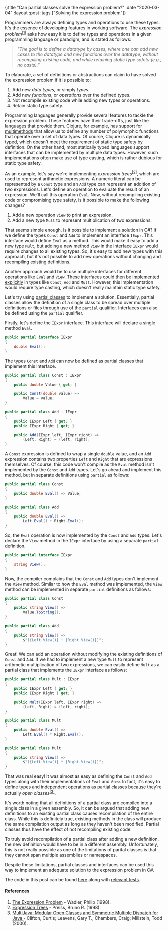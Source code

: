 {:title "Can partial classes solve the expression problem?"
 :date "2020-03-04"
 :layout :post
 :tags ["Solving the expression problem"]}

Programmers are always defining types and operations to use these types.
It's the essence of developing features in working software. The
_expression problem_<sup>[\[1\]](#ref-1)</sup> asks how easy it is to
define types and operations in a given programming language or paradigm, and is
stated as follows:

> _"The goal is to define a datatype by cases, where one can add new cases to_
_the datatype and new functions over the datatype, without recompiling existing_
_code, and while retaining static type safety (e.g., no casts)."_

<!--more-->

To elaborate, a set of definitions or abstractions can claim to have solved the
expression problem if it is possible to:
1. Add new _data types_, or simply _types_.
1. Add new _functions_, or _operations_ over the defined types.
1. Not recompile existing code while adding new types or operations.
1. Retain static type safety.

Programming languages generally provide several features to tackle the
expression problem. These features have their trade-offs, just like the
languages that provide them. Clojure, for example, has support for
[multimethods][multimethods] that allow us to define any number of polymorphic
functions that operate over a set of data types. Of course, Clojure is
dynamically typed, which doesn't meet the requirement of static type safety by
definition. On the other hand, most statically typed languages support
interfaces that can be implemented by multiple data types. However, such
implementations often make use of type casting, which is rather dubious for
static type safety.

As an example, let's say we're implementing 
_expression trees_<sup>[\[2\]](#ref-2)</sup>, which are used to represent
arithmetic expressions. A numeric literal can be represented by a `Const` type
and an `Add` type can represent an addition of two expressions. Let's define an
operation to evaluate the result of an expression. We'll call this operation
`Eval`. Now, without recompiling existing code or compromising type safety, is
it possible to make the following changes?
1. Add a new operation `View` to print an expression.
1. Add a new type `Mult` to represent multiplication of two expressions.

That seems simple enough.
Is it possible to implement a solution in C#? If we define the types `Const` and
`Add` to implement an interface `IExpr`. This interface would define `Eval` as a
method. This would make it easy to add a new type `Mult`, but adding a new
method `View` in the interface `IExpr` would require changes to all existing
types. So, it's easy to add new types with this approach, but it's not possible
to add new operations without changing and recompiling existing definitions.

Another approach would be to use multiple interfaces for different operations 
like `Eval` and `View`. These interfaces could then be 
[implemented explicitly][explicit-interfaces] in types like
`Const`, `Add` and `Mult`. However, this implementation would require type 
casting, which doesn't really maintain static type safety.

Let's try using [partial classes][partial-classes] to implement a solution.
Essentially, partial classes allow the definition of a single class to be spread
over multiple definitions or files through use of the `partial` qualifier.
Interfaces can also be defined using the `partial` qualifier.

Firstly, let's define the `IExpr` interface. This interface will declare a
single method `Eval`.

```csharp
public partial interface IExpr
{
    double Eval();
}
```

The types `Const` and `Add` can now be defined as partial classes that implement
this interface.

```csharp
public partial class Const : IExpr
{
    public double Value { get; }

    public Const(double value) =>
        Value = value;
}

public partial class Add : IExpr
{
    public IExpr Left { get; }
    public IExpr Right { get; }

    public Add(IExpr left, IExpr right) =>
        (Left, Right) = (left, right);
}
```

A `Const` expression is defined to wrap a single `double` value, and an `Add`
expression contains two properties `Left` and `Right` that are expressions
themselves. Of course, this code won't compile as the `Eval` method isn't
implemented by the `Const` and `Add` types. Let's go ahead and implement this
method, but in separate definitions using `partial` as follows:

```csharp
public partial class Const
{
    public double Eval() => Value;
}

public partial class Add
{
    public double Eval() =>
        Left.Eval() + Right.Eval();
}
```

So, the `Eval` operation is now implemented by the `Const` and `Add` types.
Let's declare the `View` method in the `IExpr` interface by using a separate
`partial` definition.

```csharp
public partial interface IExpr
{
    string View();
}
```

Now, the compiler complains that the `Const` and `Add` types don't implement the
`View` method. Similar to how the `Eval` method was implemented, the `View`
method can be implemented in separate `partial` definitions as follows:

```csharp
public partial class Const
{
    public string View() =>
        Value.ToString();
}

public partial class Add
{
    public string View() =>
        $"({Left.View()} + {Right.View()})";
}
```

Great! We can add an operation without modifying the existing definitions of
`Const` and `Add`. If we had to implement a new type `Mult` to represent
arithmetic multiplication of two expressions, we can easily define `Mult` as a
partial class that implements the `IExpr` interface as follows:

```csharp
public partial class Mult : IExpr
{
    public IExpr Left { get; }
    public IExpr Right { get; }

    public Mult(IExpr left, IExpr right) =>
        (Left, Right) = (left, right);
}

public partial class Mult
{
    public double Eval() =>
        Left.Eval() * Right.Eval();
}

public partial class Mult
{
    public string View() =>
        $"({Left.View()} * {Right.View()})";
}
```

That was real easy! It was almost as easy as defining the `Const` and `Add`
types along with their implementations of `Eval` and `View`. In fact, it's easy
to define types and independent operations as partial classes because they're
actually _open classes_<sup>[\[3\]](#ref-3)</sup>.

It's worth noting that all definitions of a partial class are compiled into a
single class in a given assembly. So, it can be argued that adding new
definitions to an existing partial class causes recompilation of the entire
class. While this is definitely true, existing methods in the class will produce
the same compilation output as long as they haven't been modified. Partial
classes thus have the effect of not recompiling existing code.

To truly avoid recompilation of a partial class after adding a new definition,
the new definition would have to be in a different assembly. Unfortunately, this
is not really possible as one of the limitations of parital classes is that they
cannot span multiple assemblies or namespaces.

Despite these limitations, partial classes and interfaces can be used this way
to implement an adequate solution to the expression problem in C#.

The code in this post can be found [here][implementation-tree] along with 
[relevant tests][tests-tree].

#### References

1. <a name="ref-1" rel="nofollow" target="_blank"
   href="http://homepages.inf.ed.ac.uk/wadler/papers/expression/expression.txt">
   The Expression Problem</a> -  Wadler, Philip (1998).
1. <a name="ref-2" rel="nofollow" target="_blank"
   href="https://web.archive.org/web/20170119094603/http://www.brpreiss.com/books/opus5/html/page264.html">
   Expression Trees</a> -  Preiss, Bruno R. (1998).
1. <a name="ref-3" rel="nofollow" target="_blank"
   href="https://people.csail.mit.edu/dnj/teaching/6898/papers/multijava.pdf">
   MultiJava: Modular Open Classes and Symmetric Multiple Dispatch for Java
   </a> - Clifton, Curtis; Leavens, Gary T.; Chambers, Craig; Millstein, Todd
   (2000).

[multimethods]: https://clojure.org/reference/multimethods
[explicit-interfaces]: https://docs.microsoft.com/en-us/dotnet/csharp/programming-guide/interfaces/explicit-interface-implementation
[partial-classes]: https://docs.microsoft.com/en-us/dotnet/csharp/programming-guide/classes-and-structs/partial-classes-and-methods
[implementation-tree]: https://github.com/darth10/expression-problem/tree/master/csharp/PartialClasses 
[tests-tree]: https://github.com/darth10/expression-problem/tree/master/csharp/PartialClasses.Tests 
